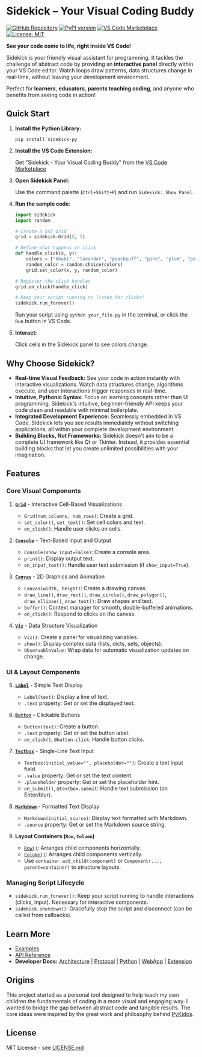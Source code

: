 # Sidekick – Your Visual Coding Buddy

[![GitHub Repository](https://img.shields.io/badge/GitHub-Repository-blue.svg)](https://github.com/zhouer/Sidekick)
[![PyPI version](https://badge.fury.io/py/sidekick-py.svg)](https://badge.fury.io/py/sidekick-py)
[![VS Code Marketplace](https://img.shields.io/visual-studio-marketplace/v/sidekick-coding.sidekick-coding?label=VS%20Code%20Marketplace)](https://marketplace.visualstudio.com/items?itemName=sidekick-coding.sidekick-coding)
[![License: MIT](https://img.shields.io/badge/License-MIT-yellow.svg)](https://opensource.org/licenses/MIT)

**See your code come to life, right inside VS Code!**

Sidekick is your friendly visual assistant for programming. It tackles the challenge of abstract code by providing an **interactive panel** directly within your VS Code editor. Watch loops draw patterns, data structures change in real-time, without leaving your development environment.

Perfect for **learners**, **educators**, **parents teaching coding**, and anyone who benefits from seeing code in action!

## Quick Start

1.  **Install the Python Library:**

    ```shell
    pip install sidekick-py
    ```

2.  **Install the VS Code Extension:**

    Get "Sidekick - Your Visual Coding Buddy" from the [VS Code Marketplace](https://marketplace.visualstudio.com/items?itemName=sidekick-coding.sidekick-coding)

3.  **Open Sidekick Panel:**

    Use the command palette (`Ctrl+Shift+P`) and run `Sidekick: Show Panel`.

4.  **Run the sample code**:

    ```python
    import sidekick
    import random

    # Create a 5x5 Grid
    grid = sidekick.Grid(5, 5)

    # Define what happens on click
    def handle_click(x, y):
        colors = ["khaki", "lavender", "peachpuff", "pink", "plum", "powderblue"]
        random_color = random.choice(colors)
        grid.set_color(x, y, random_color)

    # Register the click handler
    grid.on_click(handle_click)

    # Keep your script running to listen for clicks!
    sidekick.run_forever()
    ```

    Run your script using `python your_file.py` in the terminal, or click the `Run` button in VS Code.

5.  **Interact:**

    Click cells in the Sidekick panel to see colors change.

## Why Choose Sidekick?

*   **Real-time Visual Feedback:** See your code in action instantly with interactive visualizations. Watch data structures change, algorithms execute, and user interactions trigger responses in real-time.
*   **Intuitive, Pythonic Syntax:** Focus on learning concepts rather than UI programming. Sidekick's intuitive, beginner-friendly API keeps your code clean and readable with minimal boilerplate.
*   **Integrated Development Experience:** Seamlessly embedded in VS Code, Sidekick lets you see results immediately without switching applications, all within your complete development environment.
*   **Building Blocks, Not Frameworks:** Sidekick doesn't aim to be a complete UI framework like Qt or Tkinter. Instead, it provides essential building blocks that let you create unlimited possibilities with your imagination.

## Features

### Core Visual Components

1.  **[`Grid`](https://zhouer.github.io/sidekick-py-docs/sidekick.html#module-sidekick.grid)** - Interactive Cell-Based Visualizations
    *   `Grid(num_columns, num_rows)`: Create a grid.
    *   `set_color()`, `set_text()`: Set cell colors and text.
    *   `on_click()`: Handle user clicks on cells.

2.  **[`Console`](https://zhouer.github.io/sidekick-py-docs/sidekick.html#module-sidekick.console)** - Text-Based Input and Output
    *   `Console(show_input=False)`: Create a console area.
    *   `print()`: Display output text.
    *   `on_input_text()`: Handle user text submission (if `show_input=True`).

3.  **[`Canvas`](https://zhouer.github.io/sidekick-py-docs/sidekick.html#module-sidekick.canvas)** - 2D Graphics and Animation
    *   `Canvas(width, height)`: Create a drawing canvas.
    *   `draw_line()`, `draw_rect()`, `draw_circle()`, `draw_polygon()`, `draw_ellipse()`, `draw_text()`: Draw shapes and text.
    *   `buffer()`: Context manager for smooth, double-buffered animations.
    *   `on_click()`: Respond to clicks on the canvas.

4.  **[`Viz`](https://zhouer.github.io/sidekick-py-docs/sidekick.html#module-sidekick.viz)** - Data Structure Visualization
    *   `Viz()`: Create a panel for visualizing variables.
    *   `show()`: Display complex data (lists, dicts, sets, objects).
    *   `ObservableValue`: Wrap data for automatic visualization updates on change.

### UI & Layout Components

5.  **[`Label`](https://zhouer.github.io/sidekick-py-docs/sidekick.html#module-sidekick.label)** - Simple Text Display
    *   `Label(text)`: Display a line of text.
    *   `.text` property: Get or set the displayed text.

6.  **[`Button`](https://zhouer.github.io/sidekick-py-docs/sidekick.html#module-sidekick.button)** - Clickable Buttons
    *   `Button(text)`: Create a button.
    *   `.text` property: Get or set the button label.
    *   `on_click()`, `@button.click`: Handle button clicks.

7.  **[`Textbox`](https://zhouer.github.io/sidekick-py-docs/sidekick.html#module-sidekick.textbox)** - Single-Line Text Input
    *   `Textbox(initial_value="", placeholder="")`: Create a text input field.
    *   `.value` property: Get or set the text content.
    *   `.placeholder` property: Get or set the placeholder hint.
    *   `on_submit()`, `@textbox.submit`: Handle text submission (on Enter/blur).

8.  **[`Markdown`](https://zhouer.github.io/sidekick-py-docs/sidekick.html#module-sidekick.markdown)** - Formatted Text Display
    *   `Markdown(initial_source)`: Display text formatted with Markdown.
    *   `.source` property: Get or set the Markdown source string.

9.  **Layout Containers (`Row`, `Column`)**
    *   [`Row()`](https://zhouer.github.io/sidekick-py-docs/sidekick.html#module-sidekick.row): Arranges child components horizontally.
    *   [`Column()`](https://zhouer.github.io/sidekick-py-docs/sidekick.html#module-sidekick.column): Arranges child components vertically.
    *   Use `container.add_child(component)` or `Component(..., parent=container)` to structure layouts.

### Managing Script Lifecycle

*   `sidekick.run_forever()`: Keep your script running to handle interactions (clicks, input). Necessary for interactive components.
*   `sidekick.shutdown()`: Gracefully stop the script and disconnect (can be called from callbacks).

## Learn More

*   [Examples](https://github.com/zhouer/Sidekick/tree/main/examples/)
*   [API Reference](https://zhouer.github.io/sidekick-py-docs/)
*   **Developer Docs:** [Architecture](https://github.com/zhouer/Sidekick/blob/main/docs/architecture.md) | [Protocol](https://github.com/zhouer/Sidekick/blob/main/docs/protocol.md) | [Python](https://github.com/zhouer/Sidekick/blob/main/docs/python-development.md) | [WebApp](https://github.com/zhouer/Sidekick/blob/main/docs/webapp-development.md) | [Extension](https://github.com/zhouer/Sidekick/blob/main/docs/extension-development.md)

## Origins

This project started as a personal tool designed to help teach my own children the fundamentals of coding in a more visual and engaging way. I wanted to bridge the gap between abstract code and tangible results. The core ideas were inspired by the great work and philosophy behind [PyKidos](https://pykidos.github.io/).

## License

MIT License - see [LICENSE.md](https://github.com/zhouer/Sidekick/blob/main/LICENSE.md)